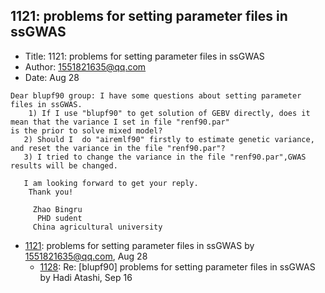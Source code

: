 ## 1121: problems for setting parameter files in ssGWAS

- Title: 1121: problems for setting parameter files in ssGWAS
- Author: 1551821635@qq.com
- Date: Aug 28
```
Dear blupf90 group:	I have some questions about setting parameter files in ssGWAS.
    1) If I use "blupf90" to get solution of GEBV directly, does it mean that the variance I set in file "renf90.par"
is the prior to solve mixed model?
   2) Should I	do "airemlf90" firstly to estimate genetic variance, and reset the variance in the file "renf90.par"?
   3) I tried to change the variance in the file "renf90.par",GWAS results will be changed.

   I am looking forward to get your reply.
    Thank you!
     
     Zhao Bingru
      PHD sudent
     China agricultural university
```

- [1121](1121.md): problems for setting parameter files in ssGWAS by 1551821635@qq.com, Aug 28
    - [1128](1128.md): Re: [blupf90] problems for setting parameter files in ssGWAS by Hadi Atashi, Sep 16
